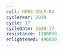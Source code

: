 ```yaml
---
cell: NR02-GOLF-04
cycleYear: 2020
cycle: 17
cycleDate: 2020-17
resistance: 1100000
enlightened: 496000
---
```

